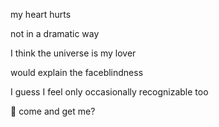 my heart hurts

not in a dramatic way

I think the universe is my lover

would explain the faceblindness

I guess I feel only occasionally recognizable too

🤲 come and get me?
